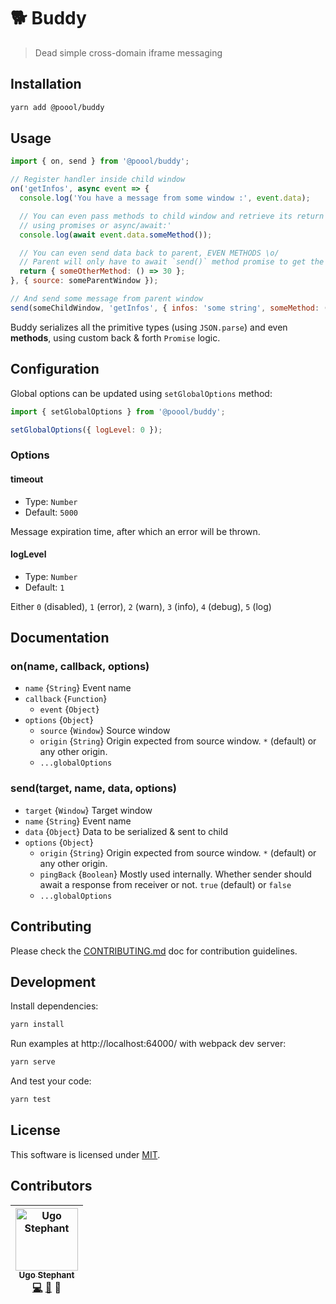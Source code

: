 # 🐕 Buddy

> Dead simple cross-domain iframe messaging


## Installation

```bash
yarn add @poool/buddy
```


## Usage

```javascript
import { on, send } from '@poool/buddy';

// Register handler inside child window
on('getInfos', async event => {
  console.log('You have a message from some window :', event.data);

  // You can even pass methods to child window and retrieve its return value
  // using promises or async/await:'
  console.log(await event.data.someMethod());

  // You can even send data back to parent, EVEN METHODS \o/
  // Parent will only have to await `send()` method promise to get the result
  return { someOtherMethod: () => 30 };
}, { source: someParentWindow });

// And send some message from parent window
send(someChildWindow, 'getInfos', { infos: 'some string', someMethod: () => 25 }, { origin: '*' });
```

Buddy serializes all the primitive types (using `JSON.parse`) and even __methods__, using custom back & forth `Promise` logic.


## Configuration

Global options can be updated using `setGlobalOptions` method:

```javascript
import { setGlobalOptions } from '@poool/buddy';

setGlobalOptions({ logLevel: 0 });
```

### Options

#### timeout
- Type: `Number`
- Default: `5000`

Message expiration time, after which an error will be thrown.

#### logLevel
- Type: `Number`
- Default: `1`

Either `0` (disabled), `1` (error), `2` (warn), `3` (info), `4` (debug), `5` (log)


## Documentation

### on(name, callback, options)

* `name` {`String`} Event name
* `callback` {`Function`}
  * `event` {`Object`}
* `options` {`Object`}
  * `source` {`Window`} Source window
  * `origin` {`String`} Origin expected from source window. `*` (default) or any other origin.
  * `...globalOptions`

### send(target, name, data, options)

* `target` {`Window`} Target window
* `name` {`String`} Event name
* `data` {`Object`} Data to be serialized & sent to child
* `options` {`Object`}
  * `origin` {`String`} Origin expected from source window. `*` (default) or any other origin.
  * `pingBack` {`Boolean`} Mostly used internally. Whether sender should await a response from receiver or not. `true` (default) or `false`
  * `...globalOptions`


## Contributing

Please check the [CONTRIBUTING.md](https://github.com/p3ol/buddy/blob/master/CONTRIBUTING.md) doc for contribution guidelines.

## Development

Install dependencies:

```bash
yarn install
```

Run examples at http://localhost:64000/ with webpack dev server:

```bash
yarn serve
```

And test your code:

```bash
yarn test
```

## License

This software is licensed under [MIT](https://github.com/p3ol/buddy/blob/master/LICENSE).

## Contributors

<!-- Contributors START
Ugo_Stephant dackmin https://ugostephant.io code doc tools
Contributors END -->
<!-- Contributors table START -->
| <img src="https://avatars.githubusercontent.com/dackmin?s=100" width="100" alt="Ugo Stephant" /><br />[<sub>Ugo Stephant</sub>](https://github.com/dackmin)<br />[💻](https://github.com/p3ol/junipero/commits?author=dackmin) [📖](https://github.com/p3ol/buddy/commits?author=dackmin) 🔧 |
| :---: |
<!-- Contributors table END -->
